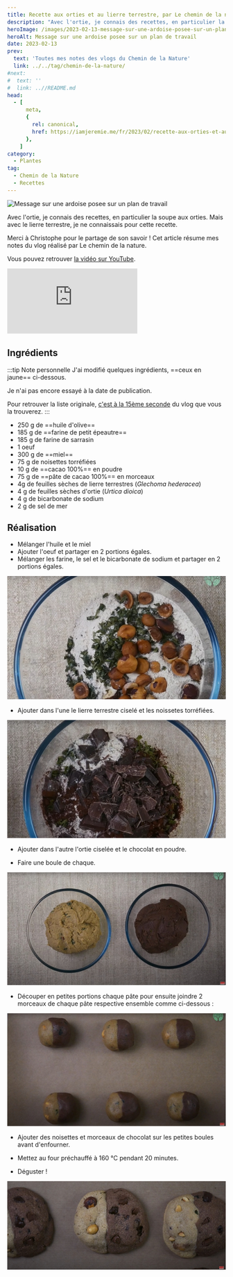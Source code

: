 ```yaml
---
title: Recette aux orties et au lierre terrestre, par Le chemin de la nature
description: "Avec l'ortie, je connais des recettes, en particulier la soupe aux orties. Mais avec le lierre terrestre, je ne connaissais pour cette recette."
heroImage: /images/2023-02-13-message-sur-une-ardoise-posee-sur-un-plan-de-travail.jpg
heroAlt: Message sur une ardoise posee sur un plan de travail
date: 2023-02-13
prev:
  text: 'Toutes mes notes des vlogs du Chemin de la Nature'
  link: ../../tag/chemin-de-la-nature/
#next:
#  text: ''
#  link: ..//README.md
head:
  - [
      meta,
      {
        rel: canonical,
        href: https://iamjeremie.me/fr/2023/02/recette-aux-orties-et-au-lierre-terrestre-le-chemin-de-la-nature,
      },
    ]
category:
  - Plantes
tag:
  - Chemin de la Nature
  - Recettes
---
```


![Message sur une ardoise posee sur un plan de travail](/images/2023-02-13-message-sur-une-ardoise-posee-sur-un-plan-de-travail.jpg 'Crédits: image extraite du vlog du Chemin de la Nature')

Avec l'ortie, je connais des recettes, en particulier la soupe aux orties. Mais avec le lierre terrestre, je ne connaissais pour cette recette.

Merci à Christophe pour le partage de son savoir !
Cet article résume mes notes du vlog réalisé par Le chemin de la nature.

<!-- more -->

Vous pouvez retrouver [la vidéo sur YouTube](https://www.youtube.com/watch?v=hlr107VfCqE).

<!-- markdownlint-disable MD033 -->
<p class="newsletter-wrapper"><iframe class="newsletter-embed" src="https://iamjeremie.substack.com/embed" frameborder="0" scrolling="no"></iframe></p>

## Ingrédients

:::tip Note personnelle
J'ai modifié quelques ingrédients, ==ceux en jaune== ci-dessous.

Je n'ai pas encore essayé à la date de publication.

Pour retrouver la liste originale, [c'est à la 15ème seconde](https://youtu.be/hlr107VfCqE?t=15) du vlog que vous la trouverez.
:::

- 250 g de ==huile d'olive==
- 185 g de ==farine de petit épeautre==
- 185 g de farine de sarrasin
- 1 oeuf
- 300 g de ==miel==
- 75 g de noisettes torréfiées
- 10 g de ==cacao 100%== en poudre
- 75 g de ==pâte de cacao 100%== en morceaux
- 4g de feuilles sèches de lierre terrestres (_Glechoma hederacea_)
- 4 g de feuilles sèches d'ortie (_Urtica dioica_)
- 4 g de bicarbonate de sodium
- 2 g de sel de mer

## Réalisation

- Mélanger l'huile et le miel
- Ajouter l'oeuf et partager en 2 portions égales.
- Mélanger les farine, le sel et le bicarbonate de sodium et partager en 2 portions égales.

![Un bol de cuisine avec des noisettes, des feuilles en morceaux sur de la farine](./images/Un-bol-de-cuisine-avec-des-noisettes-des-feuilles-en-morceaux-sur-de-la-farine.jpg 'Credits : image extraite du vlog de Christophe sur le Chemin de la Nature')

- Ajouter dans l'une le lierre terrestre ciselé et les noissetes torréfiées.

![Un bol de cuisine avec le chocolat, des feuilles en morceaux sur de la farine](./images/Un-bol-de-cuisine-avec-le-chocolat-des-feuilles-en-morceaux-sur-de-la-farine.jpg 'Credits : image extraite du vlog de Christophe sur le Chemin de la Nature')

- Ajouter dans l'autre l'ortie ciselée et le chocolat en poudre.

- Faire une boule de chaque.

![2 bols avec les pâtes malaxées](./images/2-bols-avec-les-pates-malaxees.jpg 'Credits : image extraite du vlog de Christophe sur le Chemin de la Nature')

- Découper en petites portions chaque pâte pour ensuite joindre 2 morceaux de chaque pâte respective ensemble comme ci-dessous :

![6 boules bi-couleur](./images/6-boules-bi-couleurs.jpg 'Credits : image extraite du vlog de Christophe sur le Chemin de la Nature')

- Ajouter des noisettes et morceaux de chocolat sur les petites boules avant d'enfourner.

- Mettez au four préchauffé à 160 °C pendant 20 minutes.

- Déguster !

![Les boules prêtes à déguster](./images/les-boules-pretes-a-deguster.jpg 'Credits : image extraite du vlog de Christophe sur le Chemin de la Nature')
